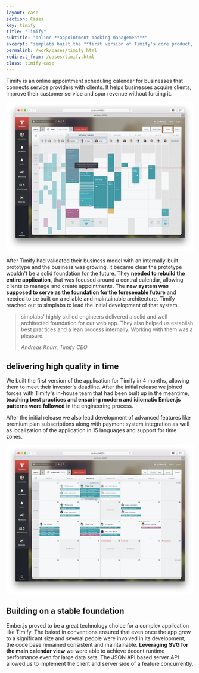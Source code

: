 ```yaml
---
layout: case
section: Cases
key: timify
title: "Timify"
subtitle: "online **appointment booking management**"
excerpt: "simplabs built the **first version of Timify's core product, providing them with a solid foundation** for the future. The newly built in-house engineering team was able to pick that up and continue development afterwards."
permalink: /work/cases/timify.html
redirect_from: /cases/timify.html
class: timify-case
---
```


<div class="content-section intro">
  <div class="container">
    <div class="row">
      <div class="col-12 col-md-6 order-md-2 d-flex flex-column justify-content-center">
        <p>Timify is an online appointment scheduling calendar for businesses that connects service providers with clients. It helps businesses acquire clients, improve their customer service and spur revenue without forcing it.</p>
      </div>
      <div class="col-12 col-md-6 order-md-1 d-flex align-items-center justify-content-center">
        <img src="/images/cases/timify/weekly-view.png" class="img-fluid" alt="Weekly view">
      </div>
    </div>
  </div>
</div>

<div class="content-section">
  <div class="container">
    <div class="row">
      <div class="col-12 col-sm-10 offset-sm-1 col-lg-8 offset-lg-2">
        <p>After Timify had validated their business model with an internally-built prototype and the business was growing, it became clear the prototype wouldn't be a solid foundation for the future. They <strong>needed to rebuild the entire application</strong>, that was focused around a central calendar, allowing clients to manage and create appointments. The <strong>new system was supposed to serve as the foundation for the foreseeable future</strong> and needed to be built on a reliable and maintainable architecture. Timify reached out to simplabs to lead the initial development of that system.</p>
      </div>
    </div>
  </div>
</div>

<div class="content-section quote highlight">
  <div class="container">
    <div class="row">
      <div class="col-12 col-sm-10 offset-sm-1 col-lg-8 offset-lg-2">
        <blockquote>
          <p>simplabs' highly skilled engineers delivered a solid and well architected foundation for our web app. They also helped us establish best practices and a lean process internally. Working with them was a pleasure.</p>
          <footer><cite>Andreas Knürr, Timify CEO</cite></footer>
        </blockquote>
      </div>
    </div>
  </div>
</div>

<div class="content-section">
  <div class="container">
    <div class="row">
      <div class="col-12 col-md-6 d-flex flex-column justify-content-center">
        <h2>delivering high quality in time</h2>
        <p>We built the first version of the application for Timify in 4 months, allowing them to meet their investor's deadline. After the initial release we joined forces with Timify's in-house team that had been built up in the meantime, <strong>teaching best practices and ensuring modern and idiomatic Ember.js patterns were followed</strong> in the engineering process.</p>
        <p>After the initial release we also lead development of advanced features like premium plan subscriptions along with payment system integration as well as localization of the application in 15 languages and support for time zones. </p>
      </div>
      <div class="col-12 col-md-6 d-flex align-items-center justify-content-center">
        <img src="/images/cases/timify/monthly-view.png" class="img-fluid" alt="Monthly view">
      </div>
    </div>
  </div>
</div>

<div class="content-section">
  <div class="container">
    <div class="row">
      <div class="col-12 col-sm-4 offset-sm-1 col-lg-3 offset-lg-2">
        <h2>Building on a stable foundation</h2>
      </div>
      <div class="col-12 col-md-6 col-lg-5">
        <p>Ember.js proved to be a great technology choice for a complex application like Timify. The baked in conventions ensured that even once the app grew to a significant size and several people were involved in its development, the code base remained consistent and maintainable. <strong>Leveraging SVG for the main calendar view</strong> we were able to achieve decent runtime performance even for large data sets. The JSON API based server API allowed us to implement the client and server side of a feature concurrently.</p>
      </div>
    </div>
  </div>
</div>
